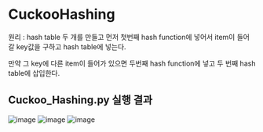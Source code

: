# CuckooHashing

원리 : 
hash table 두 개를 만들고 먼저 첫번째 hash function에 넣어서 item이 들어갈 key값을 구하고 hash table에 넣는다.

만약 그 key에 다른 item이 들어가 있으면 두번째 hash function에 넣고 두 번째 hash table에 삽입한다.

## Cuckoo_Hashing.py 실행 결과
![image](https://user-images.githubusercontent.com/49015100/103477823-aaa9f480-4e05-11eb-9e84-23286c1a6541.png)
![image](https://user-images.githubusercontent.com/49015100/103477827-ae3d7b80-4e05-11eb-8cdf-4844f69898c7.png)
![image](https://user-images.githubusercontent.com/49015100/103477829-b1386c00-4e05-11eb-982f-934c2962a4d1.png)
